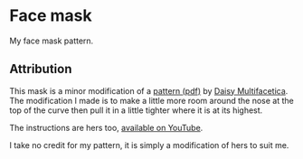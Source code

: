 # Face mask

My face mask pattern.

## Attribution

This mask is a minor modification of a [pattern
(pdf)](https://daisymultifacetica.files.wordpress.com/2020/05/adult-large-2.pdf)
by [Daisy Multifacetica](https://daisymultifacetica.com/freebies/). The
modification I made is to make a little more room around the nose at the top
of the curve then pull it in a little tighter where it is at its highest.

The instructions are hers too, [available on
YouTube](https://www.youtube.com/watch?v=BJmZFPY-4h8).

I take no credit for my pattern, it is simply a modification of hers to suit
me.
